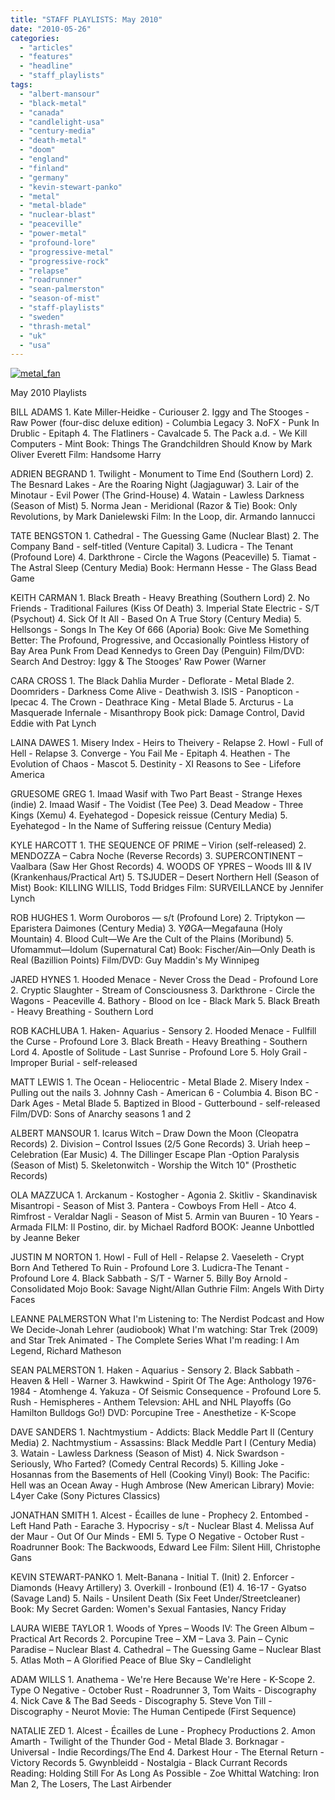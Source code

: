 ```yaml
---
title: "STAFF PLAYLISTS: May 2010"
date: "2010-05-26"
categories: 
  - "articles"
  - "features"
  - "headline"
  - "staff_playlists"
tags: 
  - "albert-mansour"
  - "black-metal"
  - "canada"
  - "candlelight-usa"
  - "century-media"
  - "death-metal"
  - "doom"
  - "england"
  - "finland"
  - "germany"
  - "kevin-stewart-panko"
  - "metal"
  - "metal-blade"
  - "nuclear-blast"
  - "peaceville"
  - "power-metal"
  - "profound-lore"
  - "progressive-metal"
  - "progressive-rock"
  - "relapse"
  - "roadrunner"
  - "sean-palmerston"
  - "season-of-mist"
  - "staff-playlists"
  - "sweden"
  - "thrash-metal"
  - "uk"
  - "usa"
---
```


[![metal_fan](http://www.hellbound.ca/wp-content/uploads/2009/09/metal_fan.jpg "metal_fan")](http://www.hellbound.ca/wp-content/uploads/2009/09/metal_fan.jpg)

May 2010 Playlists

BILL ADAMS 1. Kate Miller-Heidke - Curiouser 2. Iggy and The Stooges - Raw Power (four-disc deluxe edition) - Columbia Legacy 3. NoFX - Punk In Drublic - Epitaph 4. The Flatliners - Cavalcade 5. The Pack a.d. - We Kill Computers - Mint Book: Things The Grandchildren Should Know by Mark Oliver Everett Film: Handsome Harry

ADRIEN BEGRAND 1. Twilight - Monument to Time End (Southern Lord) 2. The Besnard Lakes - Are the Roaring Night (Jagjaguwar) 3. Lair of the Minotaur - Evil Power (The Grind-House) 4. Watain - Lawless Darkness (Season of Mist) 5. Norma Jean - Meridional (Razor & Tie) Book: Only Revolutions, by Mark Danielewski Film: In the Loop, dir. Armando Iannucci

TATE BENGSTON 1. Cathedral - The Guessing Game (Nuclear Blast) 2. The Company Band - self-titled (Venture Capital) 3. Ludicra - The Tenant (Profound Lore) 4. Darkthrone - Circle the Wagons (Peaceville) 5. Tiamat - The Astral Sleep (Century Media) Book: Hermann Hesse - The Glass Bead Game

KEITH CARMAN 1. Black Breath - Heavy Breathing (Southern Lord) 2. No Friends - Traditional Failures (Kiss Of Death) 3. Imperial State Electric - S/T (Psychout) 4. Sick Of It All - Based On A True Story (Century Media) 5. Hellsongs - Songs In The Key Of 666 (Aporia) Book: Give Me Something Better: The Profound, Progressive, and Occasionally Pointless History of Bay Area Punk From Dead Kennedys to Green Day (Penguin) Film/DVD: Search And Destroy: Iggy & The Stooges' Raw Power (Warner

CARA CROSS 1. The Black Dahlia Murder - Deflorate - Metal Blade 2. Doomriders - Darkness Come Alive - Deathwish 3. ISIS - Panopticon - Ipecac 4. The Crown - Deathrace King - Metal Blade 5. Arcturus - La Masquerade Infernale - Misanthropy Book pick: Damage Control, David Eddie with Pat Lynch

LAINA DAWES 1. Misery Index - Heirs to Theivery - Relapse 2. Howl - Full of Hell - Relapse 3. Converge - You Fail Me - Epitaph 4. Heathen - The Evolution of Chaos - Mascot 5. Destinity - XI Reasons to See - Lifefore America

GRUESOME GREG 1. Imaad Wasif with Two Part Beast - Strange Hexes (indie) 2. Imaad Wasif - The Voidist (Tee Pee) 3. Dead Meadow - Three Kings (Xemu) 4. Eyehategod - Dopesick reissue (Century Media) 5. Eyehategod - In the Name of Suffering reissue (Century Media)

KYLE HARCOTT 1. THE SEQUENCE OF PRIME – Virion (self-released) 2. MENDOZZA – Cabra Noche (Reverse Records) 3. SUPERCONTINENT – Vaalbara (Saw Her Ghost Records) 4. WOODS OF YPRES – Woods III & IV (Krankenhaus/Practical Art) 5. TSJUDER – Desert Northern Hell (Season of Mist) Book: KILLING WILLIS, Todd Bridges Film: SURVEILLANCE by Jennifer Lynch

ROB HUGHES 1. Worm Ouroboros — s/t (Profound Lore) 2. Triptykon — Eparistera Daimones (Century Media) 3. YØGA—Megafauna (Holy Mountain) 4. Blood Cult—We Are the Cult of the Plains (Moribund) 5. Ufomammut—Idolum (Supernatural Cat) Book: Fischer/Ain—Only Death is Real (Bazillion Points) Film/DVD: Guy Maddin's My Winnipeg

JARED HYNES 1. Hooded Menace - Never Cross the Dead - Profound Lore 2. Cryptic Slaughter - Stream of Consciousness 3. Darkthrone - Circle the Wagons - Peaceville 4. Bathory - Blood on Ice - Black Mark 5. Black Breath - Heavy Breathing - Southern Lord

ROB KACHLUBA 1. Haken- Aquarius - Sensory 2. Hooded Menace - Fullfill the Curse - Profound Lore 3. Black Breath - Heavy Breathing - Southern Lord 4. Apostle of Solitude - Last Sunrise - Profound Lore 5. Holy Grail - Improper Burial - self-released

MATT LEWIS 1. The Ocean - Heliocentric - Metal Blade 2. Misery Index - Pulling out the nails 3. Johnny Cash - American 6 - Columbia 4. Bison BC - Dark Ages - Metal Blade 5. Baptized in Blood - Gutterbound - self-released Film/DVD: Sons of Anarchy seasons 1 and 2

ALBERT MANSOUR 1. Icarus Witch – Draw Down the Moon (Cleopatra Records) 2. Division – Control Issues (2/5 Gone Records) 3. Uriah heep – Celebration (Ear Music) 4. The Dillinger Escape Plan -Option Paralysis (Season of Mist) 5. Skeletonwitch - Worship the Witch 10" (Prosthetic Records)

OLA MAZZUCA 1. Arckanum - Kostogher - Agonia 2. Skitliv - Skandinavisk Misantropi - Season of Mist 3. Pantera - Cowboys From Hell - Atco 4. Rimfrost - Veraldar Nagli - Season of Mist 5. Armin van Buuren - 10 Years - Armada FILM: Il Postino, dir. by Michael Radford BOOK: Jeanne Unbottled by Jeanne Beker

JUSTIN M NORTON 1. Howl - Full of Hell - Relapse 2. Vaeseleth - Crypt Born And Tethered To Ruin - Profound Lore 3. Ludicra-The Tenant - Profound Lore 4. Black Sabbath - S/T - Warner 5. Billy Boy Arnold - Consolidated Mojo Book: Savage Night/Allan Guthrie Film: Angels With Dirty Faces

LEANNE PALMERSTON What I'm Listening to: The Nerdist Podcast and How We Decide-Jonah Lehrer (audiobook) What I'm watching: Star Trek (2009) and Star Trek Animated - The Complete Series What I'm reading: I Am Legend, Richard Matheson

SEAN PALMERSTON 1. Haken - Aquarius - Sensory 2. Black Sabbath - Heaven & Hell - Warner 3. Hawkwind - Spirit Of The Age: Anthology 1976-1984 - Atomhenge 4. Yakuza - Of Seismic Consequence - Profound Lore 5. Rush - Hemispheres - Anthem Televsion: AHL and NHL Playoffs (Go Hamilton Bulldogs Go!) DVD: Porcupine Tree - Anesthetize - K-Scope

DAVE SANDERS 1. Nachtmystium - Addicts: Black Meddle Part II (Century Media) 2. Nachtmystium - Assassins: Black Meddle Part I (Century Media) 3. Watain - Lawless Darkness (Season of Mist) 4. Nick Swardson - Seriously, Who Farted? (Comedy Central Records) 5. Killing Joke - Hosannas from the Basements of Hell (Cooking Vinyl) Book: The Pacific: Hell was an Ocean Away - Hugh Ambrose (New American Library) Movie: L4yer Cake (Sony Pictures Classics)

JONATHAN SMITH 1. Alcest - Écailles de lune - Prophecy 2. Entombed - Left Hand Path - Earache 3. Hypocrisy - s/t - Nuclear Blast 4. Melissa Auf der Maur - Out Of Our Minds - EMI 5. Type O Negative - October Rust - Roadrunner Book: The Backwoods, Edward Lee Film: Silent Hill, Christophe Gans

KEVIN STEWART-PANKO 1. Melt-Banana - Initial T. (Init) 2. Enforcer - Diamonds (Heavy Artillery) 3. Overkill - Ironbound (E1) 4. 16-17 - Gyatso (Savage Land) 5. Nails - Unsilent Death (Six Feet Under/Streetcleaner) Book: My Secret Garden: Women's Sexual Fantasies, Nancy Friday

LAURA WIEBE TAYLOR 1. Woods of Ypres – Woods IV: The Green Album – Practical Art Records 2. Porcupine Tree – XM – Lava 3. Pain – Cynic Paradise – Nuclear Blast 4. Cathedral – The Guessing Game – Nuclear Blast 5. Atlas Moth – A Glorified Peace of Blue Sky – Candlelight

ADAM WILLS 1. Anathema - We're Here Because We're Here - K-Scope 2. Type O Negative - October Rust - Roadrunner 3, Tom Waits - Discography 4. Nick Cave & The Bad Seeds - Discography 5. Steve Von Till - Discography - Neurot Movie: The Human Centipede (First Sequence)

NATALIE ZED 1. Alcest - Écailles de Lune - Prophecy Productions 2. Amon Amarth - Twilight of the Thunder God - Metal Blade 3. Borknagar - Universal - Indie Recordings/The End 4. Darkest Hour - The Eternal Return - Victory Records 5. Gwynbleidd - Nostalgia - Black Currant Records Reading: Holding Still For As Long As Possible - Zoe Whittal Watching: Iron Man 2, The Losers, The Last Airbender
